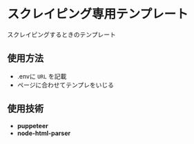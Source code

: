# スクレイピング専用テンプレート

スクレイピングするときのテンプレート

## 使用方法

- .envに `URL` を記載
- ページに合わせてテンプレをいじる

## 使用技術

- **puppeteer**
- **node-html-parser**